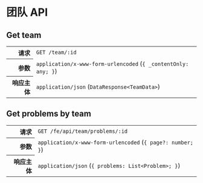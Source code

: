 # 团队 API

## Get team

<table>
  <tr>
    <th align="right">请求</th>
    <td><code>GET /team/:id</code></td>
  </tr>
  <tr>
    <th align="right">参数</th>
    <td><code>application/x-www-form-urlencoded</code> (<code>{ _contentOnly: any; }</code>)</td>
  </tr>
  <tr>
    <th align="right">响应主体</th>
    <td><code>application/json</code> (<code>DataResponse&lt;TeamData&gt;</code>)</td>
  </tr>
</table>

## Get problems by team

<table>
  <tr>
    <th align="right">请求</th>
    <td><code>GET /fe/api/team/problems/:id</code></td>
  </tr>
  <tr>
    <th align="right">参数</th>
    <td><code>application/x-www-form-urlencoded</code> (<code>{ page?: number; }</code>)</td>
  </tr>
  <tr>
    <th align="right">响应主体</th>
    <td><code>application/json</code> (<code>{ problems: List&lt;Problem&gt;; }</code>)</td>
  </tr>
</table>
